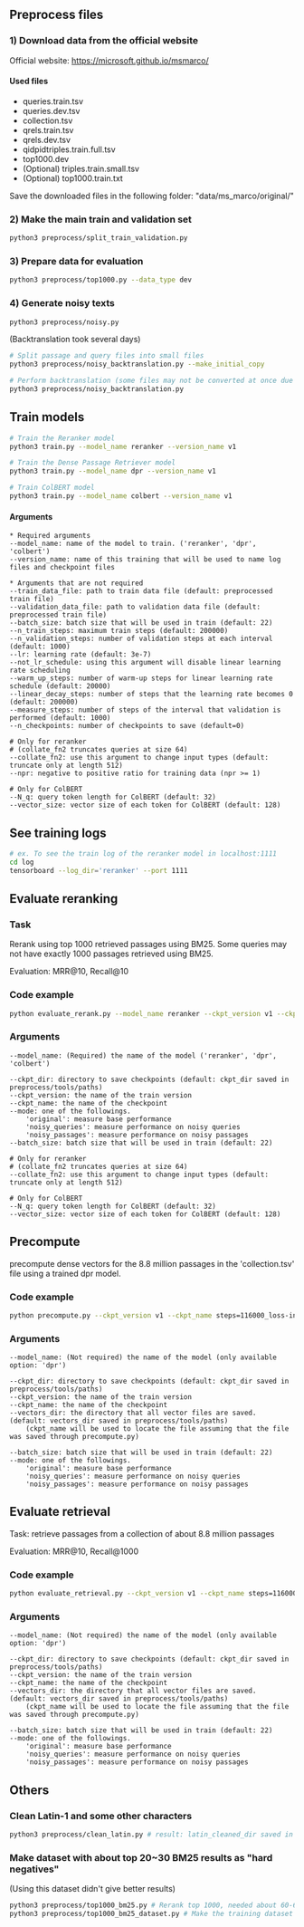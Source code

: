 ## Preprocess files

### 1) Download data from the official website
Official website: https://microsoft.github.io/msmarco/

#### Used files

* queries.train.tsv
* queries.dev.tsv
* collection.tsv
* qrels.train.tsv
* qrels.dev.tsv
* qidpidtriples.train.full.tsv
* top1000.dev
* (Optional) triples.train.small.tsv
* (Optional) top1000.train.txt

Save the downloaded files in the following folder: "data/ms_marco/original/"

### 2) Make the main train and validation set

```bash
python3 preprocess/split_train_validation.py
```

### 3) Prepare data for evaluation

```bash
python3 preprocess/top1000.py --data_type dev
```

### 4) Generate noisy texts

```bash
python3 preprocess/noisy.py
```

(Backtranslation took several days)
```bash
# Split passage and query files into small files
python3 preprocess/noisy_backtranslation.py --make_initial_copy

# Perform backtranslation (some files may not be converted at once due to disconnection. -> Repeat)
python3 preprocess/noisy_backtranslation.py
```

## Train models

```bash
# Train the Reranker model
python3 train.py --model_name reranker --version_name v1

# Train the Dense Passage Retriever model
python3 train.py --model_name dpr --version_name v1

# Train ColBERT model
python3 train.py --model_name colbert --version_name v1
```
#### Arguments
```text
* Required arguments
--model_name: name of the model to train. ('reranker', 'dpr', 'colbert')
--version_name: name of this training that will be used to name log files and checkpoint files

* Arguments that are not required
--train_data_file: path to train data file (default: preprocessed train file)
--validation_data_file: path to validation data file (default: preprocessed train file)
--batch_size: batch size that will be used in train (default: 22)
--n_train_steps: maximum train steps (default: 200000)
--n_validation_steps: number of validation steps at each interval (default: 1000)
--lr: learning rate (default: 3e-7)
--not_lr_schedule: using this argument will disable linear learning rate scheduling
--warm_up_steps: number of warm-up steps for linear learning rate schedule (default: 20000)
--linear_decay_steps: number of steps that the learning rate becomes 0 (default: 200000)
--measure_steps: number of steps of the interval that validation is performed (default: 1000)
--n_checkpoints: number of checkpoints to save (default=0)

# Only for reranker
# (collate_fn2 truncates queries at size 64)
--collate_fn2: use this argument to change input types (default: truncate only at length 512)
--npr: negative to positive ratio for training data (npr >= 1)

# Only for ColBERT
--N_q: query token length for ColBERT (default: 32)
--vector_size: vector size of each token for ColBERT (default: 128)
```

## See training logs
```bash
# ex. To see the train log of the reranker model in localhost:1111
cd log
tensorboard --log_dir='reranker' --port 1111
```

## Evaluate reranking

### Task

Rerank using top 1000 retrieved passages using BM25. Some queries may not have exactly 1000 passages retrieved using BM25.

Evaluation: MRR@10, Recall@10

### Code example
```bash
python evaluate_rerank.py --model_name reranker --ckpt_version v1 --ckpt_name steps=116000_loss-interval=0.2303.pth
```
### Arguments
```text
--model_name: (Required) the name of the model ('reranker', 'dpr', 'colbert')

--ckpt_dir: directory to save checkpoints (default: ckpt_dir saved in preprocess/tools/paths)
--ckpt_version: the name of the train version
--ckpt_name: the name of the checkpoint
--mode: one of the followings.
    'original': measure base performance
    'noisy_queries': measure performance on noisy queries
    'noisy_passages': measure performance on noisy passages
--batch_size: batch size that will be used in train (default: 22)

# Only for reranker
# (collate_fn2 truncates queries at size 64)
--collate_fn2: use this argument to change input types (default: truncate only at length 512)

# Only for ColBERT
--N_q: query token length for ColBERT (default: 32)
--vector_size: vector size of each token for ColBERT (default: 128)
```

## Precompute

precompute dense vectors for the 8.8 million passages in the 'collection.tsv' file using a trained dpr model.

### Code example
```bash
python precompute.py --ckpt_version v1 --ckpt_name steps=116000_loss-interval=0.2303.pth
```

### Arguments
```text
--model_name: (Not required) the name of the model (only available option: 'dpr')

--ckpt_dir: directory to save checkpoints (default: ckpt_dir saved in preprocess/tools/paths)
--ckpt_version: the name of the train version 
--ckpt_name: the name of the checkpoint
--vectors_dir: the directory that all vector files are saved. (default: vectors_dir saved in preprocess/tools/paths)
    (ckpt_name will be used to locate the file assuming that the file was saved through precompute.py)
    
--batch_size: batch size that will be used in train (default: 22)
--mode: one of the followings.
    'original': measure base performance
    'noisy_queries': measure performance on noisy queries
    'noisy_passages': measure performance on noisy passages
```
## Evaluate retrieval

Task: retrieve passages from a collection of about 8.8 million passages

Evaluation: MRR@10, Recall@1000
### Code example
```bash
python evaluate_retrieval.py --ckpt_version v1 --ckpt_name steps=116000_loss-interval=0.2303.pth
```
### Arguments
```text
--model_name: (Not required) the name of the model (only available option: 'dpr')

--ckpt_dir: directory to save checkpoints (default: ckpt_dir saved in preprocess/tools/paths)
--ckpt_version: the name of the train version 
--ckpt_name: the name of the checkpoint
--vectors_dir: the directory that all vector files are saved. (default: vectors_dir saved in preprocess/tools/paths)
    (ckpt_name will be used to locate the file assuming that the file was saved through precompute.py)
    
--batch_size: batch size that will be used in train (default: 22)
--mode: one of the followings.
    'original': measure base performance
    'noisy_queries': measure performance on noisy queries
    'noisy_passages': measure performance on noisy passages
```
## Others

### Clean Latin-1 and some other characters
```bash
python3 preprocess/clean_latin.py # result: latin_cleaned_dir saved in preprocess/tools/paths
```

### Make dataset with about top 20~30 BM25 results as "hard negatives"
(Using this dataset didn't give better results)
```bash
python3 preprocess/top1000_bm25.py # Rerank top 1000, needed about 60-64GB of memory and a few days
python3 preprocess/top1000_bm25_dataset.py # Make the training dataset
```

